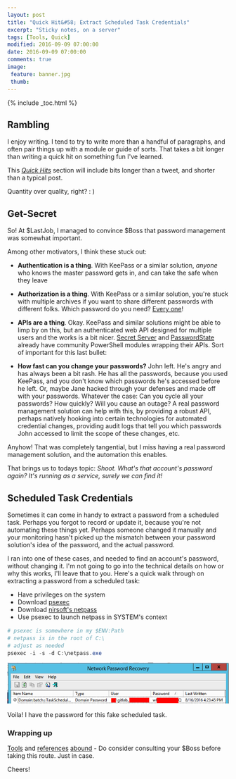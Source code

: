 ```yaml
---
layout: post
title: "Quick Hit&#58; Extract Scheduled Task Credentials"
excerpt: "Sticky notes, on a server"
tags: [Tools, Quick]
modified: 2016-09-09 07:00:00
date: 2016-09-09 07:00:00
comments: true
image:
 feature: banner.jpg
 thumb: 
---
```

{% include _toc.html %}

## Rambling

I enjoy writing.  I tend to try to write more than a handful of paragraphs, and often pair things up with a module or guide of sorts.  That takes a bit longer than writing a quick hit on something fun I've learned.

This [*Quick Hits*](http://ramblingcookiemonster.github.io/quick/) section will include bits longer than a tweet, and shorter than a typical post.

Quantity over quality, right? : )

## Get-Secret

So!  At $LastJob, I managed to convince $Boss that password management was somewhat important.

Among other motivators, I think these stuck out:

* **Authentication is a thing**.  With KeePass or a similar solution, *anyone* who knows the master password gets in, and can take the safe when they leave

* **Authorization is a thing**.  With KeePass or a similar solution, you're stuck with multiple archives if you want to share different passwords with different folks.  Which password do you need?  [Every one](https://www.youtube.com/watch?v=MrTsuvykUZk)!

* **APIs are a thing**.  Okay.  KeePass and similar solutions might be able to limp by on this, but an authenticated web API designed for multiple users and the works is a bit nicer.  [Secret Server](https://github.com/RamblingCookieMonster/SecretServer) and [PasswordState](https://github.com/devblackops/PasswordState) already have community PowerShell modules wrapping their APIs.  Sort of important for this last bullet:

* **How fast can you change your passwords?**  John left.  He's angry and has always been a bit rash.  He has all the passwords, because you used KeePass, and you don't know which passwords he's accessed before he left.  Or, maybe Jane hacked through your defenses and made off with your passwords.  Whatever the case:  Can you cycle all your passwords?  How quickly?  Will you cause an outage?  A real password management solution can help with this, by providing a robust API, perhaps natively hooking into certain technologies for automated credential changes, providing audit logs that tell you which passwords John accessed to limit the scope of these changes, etc.

Anyhow!  That was completely tangential, but I miss having a real password management solution, and the automation this enables.

That brings us to todays topic:  *Shoot.  What's that account's password again?  It's running as a service, surely we can find it!*

## Scheduled Task Credentials

Sometimes it can come in handy to extract a password from a scheduled task.  Perhaps you forgot to record or update it, because you're not automating these things yet.  Perhaps someone changed it manually and your monitoring hasn't picked up the mismatch between your password solution's idea of the password, and the actual password.

I ran into one of these cases, and needed to find an account's password, without changing it.  I'm not going to go into the technical details on how or why this works, I'll leave that to you.  Here's a quick walk through on extracting a password from a scheduled task:

* Have privileges on the system
* Download [psexec](https://technet.microsoft.com/en-us/sysinternals/bb897553.aspx)
* Download [nirsoft's netpass](http://www.nirsoft.net/utils/network_password_recovery.html)
* Use psexec to launch netpass in SYSTEM's context

```powershell
# psexec is somewhere in my $ENV:Path
# netpass is in the root of C:\
# adjust as needed
psexec -i -s -d C:\netpass.exe
```

[![Passwords](/images/quick/password.png)](/images/quick/password.png)

Voila!  I have the password for this fake scheduled task.

### Wrapping up

[Tools](https://github.com/gentilkiwi/mimikatz) and [references](https://www.securusglobal.com/community/2013/12/20/dumping-windows-credentials/) [abound](https://adsecurity.org/?p=556) - Do consider consulting your $Boss before taking this route.  Just in case.

Cheers!